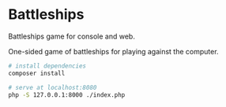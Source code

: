# Battleships

Battleships game for console and web.

One-sided game of battleships for playing against the computer.

```bash
# install dependencies
composer install

# serve at localhost:8080
php -S 127.0.0.1:8000 ./index.php
```
